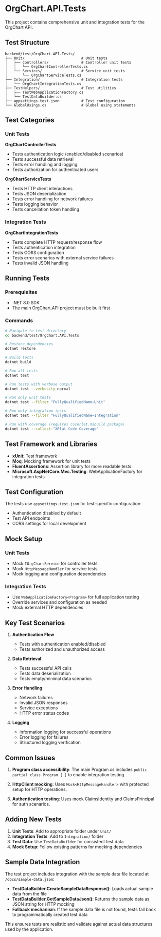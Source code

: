 # OrgChart.API.Tests

This project contains comprehensive unit and integration tests for the OrgChart API.

## Test Structure

```
backend/test/OrgChart.API.Tests/
├── Unit/                          # Unit tests
│   ├── Controllers/               # Controller unit tests
│   │   └── OrgChartControllerTests.cs
│   └── Services/                  # Service unit tests
│       └── OrgChartServiceTests.cs
├── Integration/                   # Integration tests
│   └── OrgChartIntegrationTests.cs
├── TestHelpers/                   # Test utilities
│   ├── TestWebApplicationFactory.cs
│   └── TestDataBuilder.cs
├── appsettings.test.json          # Test configuration
└── GlobalUsings.cs                # Global using statements
```

## Test Categories

### Unit Tests

**OrgChartControllerTests**
- Tests authentication logic (enabled/disabled scenarios)
- Tests successful data retrieval
- Tests error handling and logging
- Tests authorization for authenticated users

**OrgChartServiceTests**
- Tests HTTP client interactions
- Tests JSON deserialization
- Tests error handling for network failures
- Tests logging behavior
- Tests cancellation token handling

### Integration Tests

**OrgChartIntegrationTests**
- Tests complete HTTP request/response flow
- Tests authentication integration
- Tests CORS configuration
- Tests error scenarios with external service failures
- Tests invalid JSON handling

## Running Tests

### Prerequisites
- .NET 8.0 SDK
- The main OrgChart.API project must be built first

### Commands

```bash
# Navigate to test directory
cd backend/test/OrgChart.API.Tests

# Restore dependencies
dotnet restore

# Build tests
dotnet build

# Run all tests
dotnet test

# Run tests with verbose output
dotnet test --verbosity normal

# Run only unit tests
dotnet test --filter "FullyQualifiedName~Unit"

# Run only integration tests
dotnet test --filter "FullyQualifiedName~Integration"

# Run with coverage (requires coverlet.msbuild package)
dotnet test --collect:"XPlat Code Coverage"
```

## Test Framework and Libraries

- **xUnit**: Test framework
- **Moq**: Mocking framework for unit tests
- **FluentAssertions**: Assertion library for more readable tests
- **Microsoft.AspNetCore.Mvc.Testing**: WebApplicationFactory for integration tests

## Test Configuration

The tests use `appsettings.test.json` for test-specific configuration:
- Authentication disabled by default
- Test API endpoints
- CORS settings for local development

## Mock Setup

### Unit Tests
- Mock `IOrgChartService` for controller tests
- Mock `HttpMessageHandler` for service tests
- Mock logging and configuration dependencies

### Integration Tests
- Use `WebApplicationFactory<Program>` for full application testing
- Override services and configuration as needed
- Mock external HTTP dependencies

## Key Test Scenarios

1. **Authentication Flow**
   - Tests with authentication enabled/disabled
   - Tests authorized and unauthorized access

2. **Data Retrieval**
   - Tests successful API calls
   - Tests data deserialization
   - Tests empty/minimal data scenarios

3. **Error Handling**
   - Network failures
   - Invalid JSON responses
   - Service exceptions
   - HTTP error status codes

4. **Logging**
   - Information logging for successful operations
   - Error logging for failures
   - Structured logging verification

## Common Issues

1. **Program class accessibility**: The main Program.cs includes `public partial class Program { }` to enable integration testing.

2. **HttpClient mocking**: Uses `Mock<HttpMessageHandler>` with protected setup for HTTP operations.

3. **Authentication testing**: Uses mock ClaimsIdentity and ClaimsPrincipal for auth scenarios.

## Adding New Tests

1. **Unit Tests**: Add to appropriate folder under `Unit/`
2. **Integration Tests**: Add to `Integration/` folder
3. **Test Data**: Use `TestDataBuilder` for consistent test data
4. **Mock Setup**: Follow existing patterns for mocking dependencies

## Sample Data Integration

The test project includes integration with the sample data file located at `/docs/sample-data.json`:

- **TestDataBuilder.CreateSampleDataResponse()**: Loads actual sample data from the file
- **TestDataBuilder.GetSampleDataJson()**: Returns the sample data as JSON string for HTTP mocking
- **Fallback mechanism**: If the sample data file is not found, tests fall back to programmatically created test data

This ensures tests are realistic and validate against actual data structures used by the application.